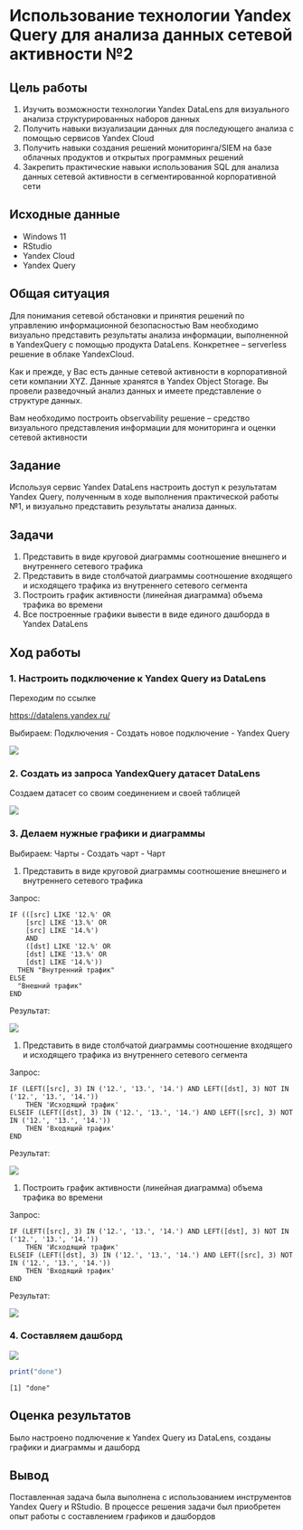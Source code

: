 Использование технологии Yandex Query для анализа данных сетевой
активности №2
================

## Цель работы

1.  Изучить возможности технологии Yandex DataLens для визуального
    анализа структурированных наборов данных
2.  Получить навыки визуализации данных для последующего анализа с
    помощью сервисов Yandex Cloud
3.  Получить навыки создания решений мониторинга/SIEM на базе облачных
    продуктов и открытых программных решений
4.  Закрепить практические навыки использования SQL для анализа данных
    сетевой активности в сегментированной корпоративной сети

## Исходные данные

-   Windows 11
-   RStudio
-   Yandex Cloud
-   Yandex Query

## Общая ситуация

Для понимания сетевой обстановки и принятия решений по управлению
информационной безопасностью Вам необходимо визуально представить
результаты анализа информации, выполненной в YandexQuery с помощью
продукта DataLens. Конкретнее – serverless решение в облаке YandexCloud.

Как и прежде, у Вас есть данные сетевой активности в корпоративной сети
компании XYZ. Данные хранятся в Yandex Object Storage. Вы провели
разведочный анализ данных и имеете представление о структуре данных.

Вам необходимо построить observability решение – средство визуального
представления информации для мониторинга и оценки сетевой активности

## Задание

Используя сервис Yandex DataLens настроить доступ к результатам Yandex
Query, полученным в ходе выполнения практической работы №1, и визуально
представить результаты анализа данных.

## Задачи

1.  Представить в виде круговой диаграммы соотношение внешнего и
    внутреннего сетевого трафика
2.  Представить в виде столбчатой диаграммы соотношение входящего и
    исходящего трафика из внутреннего сетевого сегмента
3.  Построить график активности (линейная диаграмма) объема трафика во
    времени
4.  Все построенные графики вывести в виде единого дашборда в Yandex
    DataLens

## Ход работы

### 1. Настроить подключение к Yandex Query из DataLens

Переходим по ссылке

https://datalens.yandex.ru/

Выбираем: Подключения - Создать новое подключение - Yandex Query

![](images/1.png)

### 2. Создать из запроса YandexQuery датасет DataLens

Создаем датасет со своим соединением и своей таблицей

![](images/2.png)

### 3. Делаем нужные графики и диаграммы

Выбираем: Чарты - Создать чарт - Чарт

1.  Представить в виде круговой диаграммы соотношение внешнего и
    внутреннего сетевого трафика

Запрос:

    IF (([src] LIKE '12.%' OR
        [src] LIKE '13.%' OR
        [src] LIKE '14.%')
        AND
        ([dst] LIKE '12.%' OR
        [dst] LIKE '13.%' OR
        [dst] LIKE '14.%'))
      THEN "Внутренний трафик"
    ELSE
      "Внешний трафик"
    END

Результат:

![](images/3.png)

1.  Представить в виде столбчатой диаграммы соотношение входящего и
    исходящего трафика из внутреннего сетевого сегмента

Запрос:

    IF (LEFT([src], 3) IN ('12.', '13.', '14.') AND LEFT([dst], 3) NOT IN ('12.', '13.', '14.'))
        THEN 'Исходящий трафик'
    ELSEIF (LEFT([dst], 3) IN ('12.', '13.', '14.') AND LEFT([src], 3) NOT IN ('12.', '13.', '14.'))
        THEN 'Входящий трафик'
    END

Результат:

![](images/4.png)

1.  Построить график активности (линейная диаграмма) объема трафика во
    времени

Запрос:

    IF (LEFT([src], 3) IN ('12.', '13.', '14.') AND LEFT([dst], 3) NOT IN ('12.', '13.', '14.'))
        THEN 'Исходящий трафик'
    ELSEIF (LEFT([dst], 3) IN ('12.', '13.', '14.') AND LEFT([src], 3) NOT IN ('12.', '13.', '14.'))
        THEN 'Входящий трафик'
    END

Результат:

![](images/5.png)

### 4. Составляем дашборд

![](images/6.png)

``` r
print("done")
```

    [1] "done"

## Оценка результатов

Было настроено подлючение к Yandex Query из DataLens, созданы графики и
диаграммы и дашборд

## Вывод

Поставленная задача была выполнена с использованием инструментов Yandex
Query и RStudio. В процессе решения задачи был приобретен опыт работы с
составлением графиков и дашбордов
